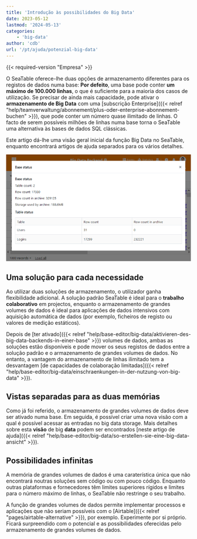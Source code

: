 ```yaml
---
title: 'Introdução às possibilidades do Big Data'
date: 2023-05-12
lastmod: '2024-05-13'
categories:
    - 'big-data'
author: 'cdb'
url: '/pt/ajuda/potenzial-big-data'
---
```


{{< required-version "Empresa" >}}

O SeaTable oferece-lhe duas opções de armazenamento diferentes para os registos de dados numa base: **Por defeito**, uma base pode conter **um máximo de 100.000 linhas**, o que é suficiente para a maioria dos casos de utilização. Se precisar de ainda mais capacidade, pode ativar o **armazenamento de Big Data** com uma [subscrição Enterprise]({{< relref "help/teamverwaltung/abonnement/plus-oder-enterprise-abonnement-buchen" >}}), que pode conter um número quase ilimitado de linhas. O facto de serem possíveis milhões de linhas numa base torna o SeaTable uma alternativa às bases de dados SQL clássicas.

Este artigo dá-lhe uma visão geral inicial da função Big Data no SeaTable, enquanto encontrará artigos de ajuda separados para os vários detalhes.

![Grande backend de dados em acção](images/SeaTable-3.1-Base-Stats-with-Big-Data.png)

## Uma solução para cada necessidade

Ao utilizar duas soluções de armazenamento, o utilizador ganha flexibilidade adicional. A solução padrão SeaTable é ideal para o **trabalho colaborativo** em projectos, enquanto o armazenamento de grandes volumes de dados é ideal para aplicações de dados intensivos com aquisição automática de dados (por exemplo, ficheiros de registo ou valores de medição estáticos).

Depois de [ter ativado]({{< relref "help/base-editor/big-data/aktivieren-des-big-data-backends-in-einer-base" >}}) volumes de dados, ambas as soluções estão disponíveis e pode mover os seus registos de dados entre a solução padrão e o armazenamento de grandes volumes de dados. No entanto, a vantagem do armazenamento de linhas ilimitado tem a desvantagem [de capacidades de colaboração limitadas]({{< relref "help/base-editor/big-data/einschraenkungen-in-der-nutzung-von-big-data" >}}).

## Vistas separadas para as duas memórias

Como já foi referido, o armazenamento de grandes volumes de dados deve ser ativado numa base. Em seguida, é possível criar uma nova visão com a qual é possível acessar as entradas no big data storage. Mais detalhes sobre esta **visão** de big **data** podem ser encontrados [neste artigo de ajuda]({{< relref "help/base-editor/big-data/so-erstellen-sie-eine-big-data-ansicht" >}}).

## Possibilidades infinitas

A memória de grandes volumes de dados é uma caraterística única que não encontrará noutras soluções sem código ou com pouco código. Enquanto outras plataformas e fornecedores têm limites superiores rígidos e limites para o número máximo de linhas, o SeaTable não restringe o seu trabalho.

A função de grandes volumes de dados permite implementar processos e aplicações que não seriam possíveis com o [Airtable]({{< relref "pages/airtable-alternative" >}}), por exemplo. Experimente por si próprio. Ficará surpreendido com o potencial e as possibilidades oferecidas pelo armazenamento de grandes volumes de dados.
